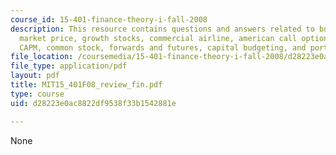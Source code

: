 ```yaml
---
course_id: 15-401-finance-theory-i-fall-2008
description: This resource contains questions and answers related to bond maturing,
  market price, growth stocks, commercial airline, american call option, fixed income,
  CAPM, common stock, forwards and futures, capital budgeting, and portfolio theory.
file_location: /coursemedia/15-401-finance-theory-i-fall-2008/d28223e0ac8822df9538f33b1542881e_MIT15_401F08_review_fin.pdf
file_type: application/pdf
layout: pdf
title: MIT15_401F08_review_fin.pdf
type: course
uid: d28223e0ac8822df9538f33b1542881e

---
```

None